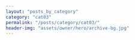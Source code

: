 ```yaml
---
layout: "posts_by_category"
category: "cat03"
permalink: "/posts/category/cat03/"
header-img: "assets/owner/hero/archive-bg.jpg"
---
```

